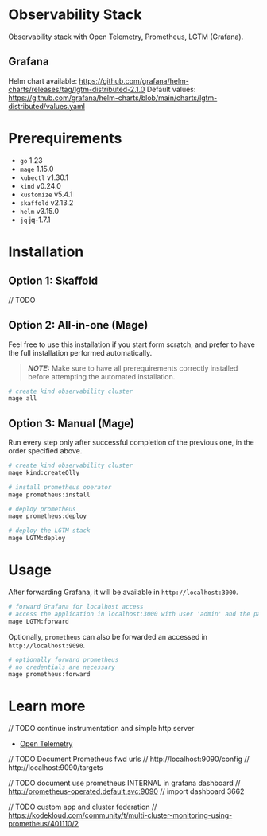 # Observability Stack
Observability stack with Open Telemetry, Prometheus, LGTM (Grafana).

## Grafana

Helm chart available: https://github.com/grafana/helm-charts/releases/tag/lgtm-distributed-2.1.0
Default values: https://github.com/grafana/helm-charts/blob/main/charts/lgtm-distributed/values.yaml

# Prerequirements

- `go` 1.23
- `mage` 1.15.0
- `kubectl` v1.30.1
- `kind` v0.24.0
- `kustomize` v5.4.1
- `skaffold` v2.13.2
- `helm` v3.15.0
- `jq` jq-1.7.1

# Installation

## Option 1: Skaffold
// TODO

## Option 2: All-in-one (Mage)

Feel free to use this installation if you start form scratch, and prefer to have the full installation performed automatically.

> **_NOTE:_**  Make sure to have all prerequirements correctly installed before attempting the automated installation.

```sh
# create kind observability cluster
mage all
```

## Option 3: Manual (Mage)

Run every step only after successful completion of the previous one, in the order specified above.


```sh
# create kind observability cluster
mage kind:createOlly
```

```sh
# install prometheus operator
mage prometheus:install
```

```sh
# deploy prometheus
mage prometheus:deploy
```

```sh
# deploy the LGTM stack
mage LGTM:deploy
```

# Usage

After forwarding Grafana, it will be available in `http://localhost:3000`.


```sh
# forward Grafana for localhost access
# access the application in localhost:3000 with user 'admin' and the password shown in stdout
mage LGTM:forward
```

Optionally, `prometheus` can also be forwarded an accessed in `http://localhost:9090`.

```sh
# optionally forward prometheus
# no credentials are necessary
mage prometheus:forward
```

# Learn more
// TODO continue instrumentation and simple http server
- [Open Telemetry](https://opentelemetry.io/docs/languages/go/getting-started/)

// TODO Document Prometheus fwd urls
// http://localhost:9090/config
// http://localhost:9090/targets

// TODO document use prometheus INTERNAL in grafana dashboard
// http://prometheus-operated.default.svc:9090
// import dashboard 3662

// TODO custom app and cluster federation
// https://kodekloud.com/community/t/multi-cluster-monitoring-using-prometheus/401110/2